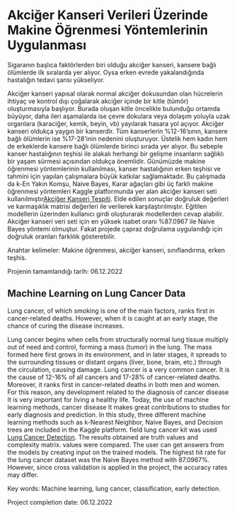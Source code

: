 # Akciğer Kanseri Verileri Üzerinde Makine Öğrenmesi Yöntemlerinin Uygulanması

Sigaranın başlıca faktörlerden biri olduğu akciğer kanseri, kansere bağlı ölümlerde ilk sıralarda yer alıyor. Oysa erken evrede yakalandığında hastalığın tedavi şansı yükseliyor.

Akciğer kanseri yapısal olarak normal akciğer dokusundan olan hücrelerin ihtiyaç ve kontrol dışı çoğalarak akciğer içinde bir kitle (tümör) oluşturmasıyla başlıyor. Burada oluşan kitle öncelikle bulunduğu ortamda büyüyor, daha ileri aşamalarda ise çevre dokulara veya dolaşım yoluyla uzak organlara (karaciğer, kemik, beyin, vb) yayılarak hasara yol açıyor.
Akciğer kanseri oldukça yaygın bir kanserdir. Tüm kanserlerin %12-16’sının, kansere bağlı ölümlerin ise %17-28’inin nedenini oluşturuyor. Üstelik hem kadın hem de erkeklerde kansere bağlı ölümlerde birinci sırada yer alıyor.
Bu sebeple kanser hastalığının teşhisi ile alakalı herhangi bir gelişme insanların
sağlıklı bir yaşam sürmesi açısından oldukça önemlidir. Günümüzde makine öğrenmesi yöntemlerinin kullanılması, kanser hastalığının
erken teşhisi ve tahmini için yapılan çalışmalara büyük katkılar sağlamaktadır. Bu çalışmada da k-En Yakın Komşu, Naive Bayes, Karar ağaçları gibi üç farklı makine öğrenmesi yöntemleri Kaggle platformunda yer
alan akciğer kanseri seti kullanılmıştır[Akciğer Kanseri Tespiti](https://www.kaggle.com/code/alaaadell/lung-cancer-detection/data). Elde edilen sonuçlar doğruluk değerleri ve karmaşıklık matrisi
değerleri ile verilerek karşılaştırılmıştır. Eğitilen modellerin üzerinden kullanıcı girdi oluşturarak modellerden cevap alabilir. Akciğer kanseri veri seti için en yüksek isabet oranı %87.0967 ile Naive Bayes yöntemi olmuştur. Fakat projede çapraz doğrulama uygulandığı için doğruluk oranları farklılık gösterebilir.
 
Anahtar kelimeler: Makine öğrenmesi, akciğer kanseri, sınıflandırma, erken teşhis.

Projenin tamamlandığı tarih: 06.12.2022

## Machine Learning on Lung Cancer Data

Lung cancer, of which smoking is one of the main factors, ranks first in cancer-related deaths. However, when it is caught at an early stage, the chance of curing the disease increases.

Lung cancer begins when cells from structurally normal lung tissue multiply out of need and control, forming a mass (tumor) in the lung. The mass formed here first grows in its environment, and in later stages, it spreads to the surrounding tissues or distant organs (liver, bone, brain, etc.) through the circulation, causing damage.
Lung cancer is a very common cancer. It is the cause of 12-16% of all cancers and 17-28% of cancer-related deaths. Moreover, it ranks first in cancer-related deaths in both men and women.
For this reason, any development related to the diagnosis of cancer disease
It is very important for living a healthy life. Today, the use of machine learning methods, cancer disease
It makes great contributions to studies for early diagnosis and prediction. In this study, three different machine learning methods such as k-Nearest Neighbor, Naive Bayes, and Decision trees are included in the Kaggle platform.
field lung cancer kit was used [Lung Cancer Detection](https://www.kaggle.com/code/alaaadell/lung-cancer-detection/data). The results obtained are truth values and complexity matrix.
values were compared. The user can get answers from the models by creating input on the trained models. The highest hit rate for the lung cancer dataset was the Naive Bayes method with 87.0967%. However, since cross validation is applied in the project, the accuracy rates may differ.
 
Key words: Machine learning, lung cancer, classification, early detection.

Project completion date: 06.12.2022
